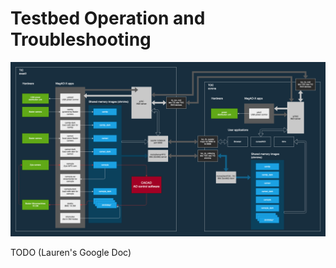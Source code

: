 # Testbed Operation and Troubleshooting

[![Diagram of testbed software system](./diagram.png)](./diagram.png)

TODO (Lauren's Google Doc)
